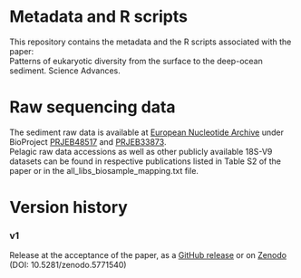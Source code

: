 # Metadata and R scripts 

This repository contains the metadata and the R scripts associated with the paper:\
Patterns of eukaryotic diversity from the surface to the deep-ocean sediment. Science Advances. 

# Raw sequencing data

The sediment raw data is available at [European Nucleotide Archive](https://www.ebi.ac.uk/ena) under BioProject [PRJEB48517](https://www.ebi.ac.uk/ena/browser/view/PRJEB48517) and [PRJEB33873](https://www.ebi.ac.uk/ena/browser/view/PRJEB33873).\
Pelagic raw data accessions as well as other publicly available 18S-V9 datasets can be found in respective publications listed in Table S2 of the paper or in the all_libs_biosample_mapping.txt file.

# Version history

### v1
Release at the acceptance of the paper, as a [GitHub release](https://github.com/trtcrd/DOS_V9/archive/refs/tags/v1.zip) or on 
[Zenodo](https://doi.org/10.5281/zenodo.5771540) (DOI: 10.5281/zenodo.5771540)
